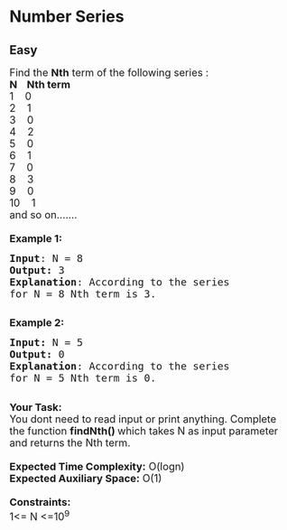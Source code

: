 # Number Series
## Easy
<div class="problems_problem_content__Xm_eO"><p><span style="font-size:18px">Find the <strong>Nth</strong> term of the following series :<br>
<strong>N&nbsp;&nbsp; &nbsp;Nth term</strong><br>
1&nbsp;&nbsp; &nbsp;0<br>
2&nbsp;&nbsp; &nbsp;1<br>
3&nbsp;&nbsp; &nbsp;0<br>
4&nbsp;&nbsp; &nbsp;2<br>
5&nbsp; &nbsp; 0<br>
6&nbsp; &nbsp; 1<br>
7&nbsp; &nbsp; 0<br>
8&nbsp; &nbsp; 3<br>
9&nbsp; &nbsp; 0<br>
10&nbsp;&nbsp; &nbsp;1</span><br>
<span style="font-size:18px">and so on.......<br>
<br>
<strong>Example 1:</strong></span></p>

<pre><span style="font-size:18px"><strong>Input</strong>: N = 8
<strong>Output:</strong>&nbsp;3&nbsp;
<strong>Explanation</strong>: According to the series
for N = 8 Nth term is 3.
</span>
</pre>

<p><span style="font-size:18px"><strong>Example 2:</strong></span></p>

<pre><span style="font-size:18px"><strong>Input: </strong>N = 5
<strong>Output:&nbsp;</strong>0
<strong>Explanation</strong>: According to the series
for N = 5 Nth term is 0.</span></pre>

<p><br>
<span style="font-size:18px"><strong>Your Task:&nbsp;&nbsp;</strong><br>
You dont need to read input or print anything. Complete the function <strong>findNth()&nbsp;</strong>which takes N&nbsp;as input parameter and returns the Nth term.<br>
<br>
<strong>Expected Time Complexity:</strong> O(logn)<br>
<strong>Expected Auxiliary Space:</strong> O(1)<br>
<br>
<strong>Constraints:</strong><br>
1&lt;= N&nbsp;&lt;=10<sup>9</sup></span></p>
</div>